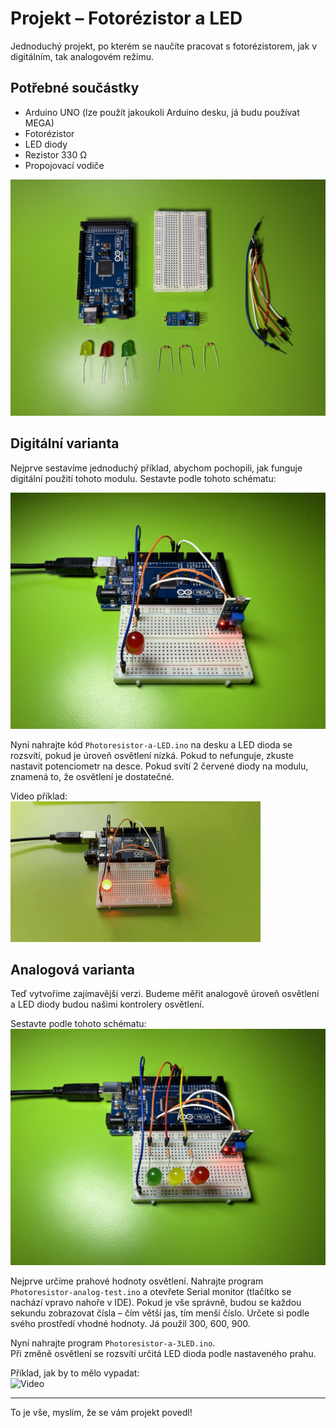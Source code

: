 # Projekt – Fotorézistor a LED

Jednoduchý projekt, po kterém se naučíte pracovat s fotorézistorem, jak v digitálním, tak analogovém režimu.

## Potřebné součástky
- Arduino UNO (lze použít jakoukoli Arduino desku, já budu používat MEGA)  
- Fotorézistor  
- LED diody  
- Rezistor 330 Ω  
- Propojovací vodiče  

![Potřebné součástky](assets/1.jpg)

## Digitální varianta

Nejprve sestavíme jednoduchý příklad, abychom pochopili, jak funguje digitální použití tohoto modulu. Sestavte podle tohoto schématu:

![Schéma digitálního zapojení](assets/2.jpg)

Nyní nahrajte kód `Photoresistor-a-LED.ino` na desku a LED dioda se rozsvítí, pokud je úroveň osvětlení nízká. Pokud to nefunguje, zkuste nastavit potenciometr na desce. Pokud svítí 2 červené diody na modulu, znamená to, že osvětlení je dostatečné.

Video příklad:  
![Video](assets/4.gif)

## Analogová varianta

Teď vytvoříme zajímavější verzi. Budeme měřit analogově úroveň osvětlení a LED diody budou našimi kontrolery osvětlení.

Sestavte podle tohoto schématu:  
![Schéma analogového zapojení](assets/3.jpg)

Nejprve určíme prahové hodnoty osvětlení. Nahrajte program `Photoresistor-analog-test.ino` a otevřete Serial monitor (tlačítko se nachází vpravo nahoře v IDE). Pokud je vše správně, budou se každou sekundu zobrazovat čísla – čím větší jas, tím menší číslo. Určete si podle svého prostředí vhodné hodnoty. Já použil 300, 600, 900.

Nyní nahrajte program `Photoresistor-a-3LED.ino`.  
Při změně osvětlení se rozsvítí určitá LED dioda podle nastaveného prahu.

Příklad, jak by to mělo vypadat:  
![Video](assets/5.gif)

---

To je vše, myslím, že se vám projekt povedl!
